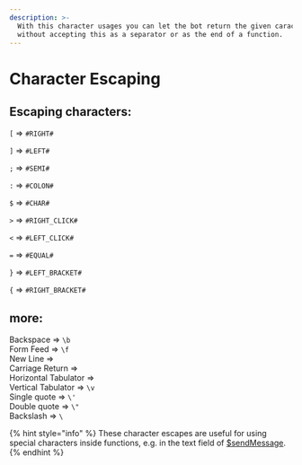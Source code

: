 ```yaml
---
description: >-
  With this character usages you can let the bot return the given caracters
  without accepting this as a separator or as the end of a function.
---
```


# Character Escaping

## Escaping characters:

`[` => `#RIGHT#`

`]` => `#LEFT#`

`;` => `#SEMI#`

`:` => `#COLON#`

`$` => `#CHAR#`

`>` => `#RIGHT_CLICK#`

`<` => `#LEFT_CLICK#`

`=` => `#EQUAL#`

`}` => `#LEFT_BRACKET#`

`{` => `#RIGHT_BRACKET#`

## more:

Backspace => `\b`\
Form Feed => `\f`\
New Line => \
Carriage Return => \
Horizontal Tabulator => \
Vertical Tabulator => `\v`\
Single quote => `\'`\
Double quote => `\"`\
Backslash => `\`

{% hint style="info" %}
These character escapes are useful for using special characters inside functions, e.g. in the text field of [$sendMessage](../../functions/usdsendmessage.md).
{% endhint %}

